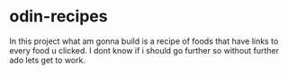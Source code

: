 # odin-recipes
In this project what am gonna build is a recipe of foods that have links to every food u clicked.
I dont know if i should go further so without further ado lets get to work.